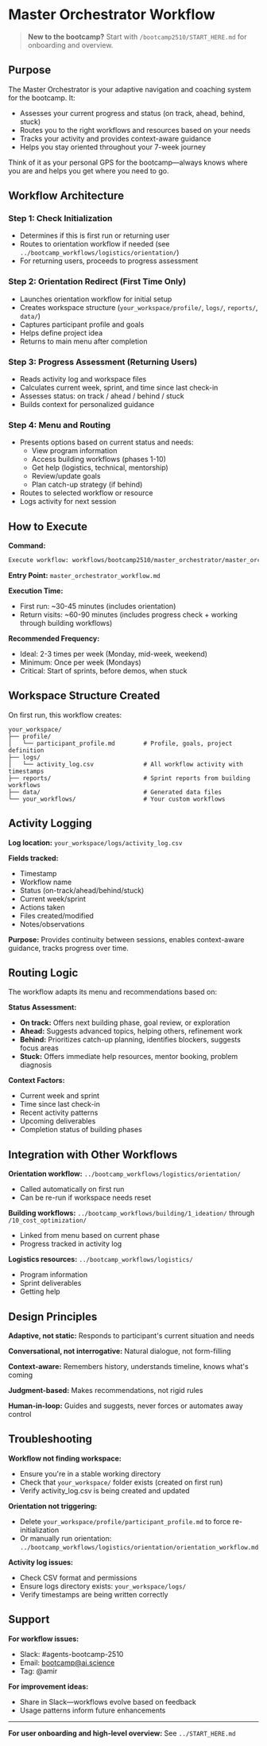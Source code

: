 # Master Orchestrator Workflow

> **New to the bootcamp?** Start with `/bootcamp2510/START_HERE.md` for onboarding and overview.

## Purpose

The Master Orchestrator is your adaptive navigation and coaching system for the bootcamp. It:

- Assesses your current progress and status (on track, ahead, behind, stuck)
- Routes you to the right workflows and resources based on your needs
- Tracks your activity and provides context-aware guidance
- Helps you stay oriented throughout your 7-week journey

Think of it as your personal GPS for the bootcamp—always knows where you are and helps you get where you need to go.

## Workflow Architecture

### Step 1: Check Initialization
- Determines if this is first run or returning user
- Routes to orientation workflow if needed (see `../bootcamp_workflows/logistics/orientation/`)
- For returning users, proceeds to progress assessment

### Step 2: Orientation Redirect (First Time Only)
- Launches orientation workflow for initial setup
- Creates workspace structure (`your_workspace/profile/`, `logs/`, `reports/`, `data/`)
- Captures participant profile and goals
- Helps define project idea
- Returns to main menu after completion

### Step 3: Progress Assessment (Returning Users)
- Reads activity log and workspace files
- Calculates current week, sprint, and time since last check-in
- Assesses status: on track / ahead / behind / stuck
- Builds context for personalized guidance

### Step 4: Menu and Routing
- Presents options based on current status and needs:
  - View program information
  - Access building workflows (phases 1-10)
  - Get help (logistics, technical, mentorship)
  - Review/update goals
  - Plan catch-up strategy (if behind)
- Routes to selected workflow or resource
- Logs activity for next session

## How to Execute

**Command:**
```bash
Execute workflow: workflows/bootcamp2510/master_orchestrator/master_orchestrator_workflow.md
```

**Entry Point:** `master_orchestrator_workflow.md`

**Execution Time:**
- First run: ~30-45 minutes (includes orientation)
- Return visits: ~60-90 minutes (includes progress check + working through building workflows)

**Recommended Frequency:**
- Ideal: 2-3 times per week (Monday, mid-week, weekend)
- Minimum: Once per week (Mondays)
- Critical: Start of sprints, before demos, when stuck

## Workspace Structure Created

On first run, this workflow creates:

```
your_workspace/
├── profile/
│   └── participant_profile.md        # Profile, goals, project definition
├── logs/
│   └── activity_log.csv              # All workflow activity with timestamps
├── reports/                          # Sprint reports from building workflows
├── data/                             # Generated data files
└── your_workflows/                   # Your custom workflows
```

## Activity Logging

**Log location:** `your_workspace/logs/activity_log.csv`

**Fields tracked:**
- Timestamp
- Workflow name
- Status (on-track/ahead/behind/stuck)
- Current week/sprint
- Actions taken
- Files created/modified
- Notes/observations

**Purpose:** Provides continuity between sessions, enables context-aware guidance, tracks progress over time.

## Routing Logic

The workflow adapts its menu and recommendations based on:

**Status Assessment:**
- **On track:** Offers next building phase, goal review, or exploration
- **Ahead:** Suggests advanced topics, helping others, refinement work
- **Behind:** Prioritizes catch-up planning, identifies blockers, suggests focus areas
- **Stuck:** Offers immediate help resources, mentor booking, problem diagnosis

**Context Factors:**
- Current week and sprint
- Time since last check-in
- Recent activity patterns
- Upcoming deliverables
- Completion status of building phases

## Integration with Other Workflows

**Orientation workflow:** `../bootcamp_workflows/logistics/orientation/`
- Called automatically on first run
- Can be re-run if workspace needs reset

**Building workflows:** `../bootcamp_workflows/building/1_ideation/` through `/10_cost_optimization/`
- Linked from menu based on current phase
- Progress tracked in activity log

**Logistics resources:** `../bootcamp_workflows/logistics/`
- Program information
- Sprint deliverables
- Getting help

## Design Principles

**Adaptive, not static:** Responds to participant's current situation and needs

**Conversational, not interrogative:** Natural dialogue, not form-filling

**Context-aware:** Remembers history, understands timeline, knows what's coming

**Judgment-based:** Makes recommendations, not rigid rules

**Human-in-loop:** Guides and suggests, never forces or automates away control

## Troubleshooting

**Workflow not finding workspace:**
- Ensure you're in a stable working directory
- Check that `your_workspace/` folder exists (created on first run)
- Verify activity_log.csv is being created and updated

**Orientation not triggering:**
- Delete `your_workspace/profile/participant_profile.md` to force re-initialization
- Or manually run orientation: `../bootcamp_workflows/logistics/orientation/orientation_workflow.md`

**Activity log issues:**
- Check CSV format and permissions
- Ensure logs directory exists: `your_workspace/logs/`
- Verify timestamps are being written correctly

## Support

**For workflow issues:**
- Slack: #agents-bootcamp-2510
- Email: bootcamp@ai.science
- Tag: @amir

**For improvement ideas:**
- Share in Slack—workflows evolve based on feedback
- Usage patterns inform future enhancements

---

**For user onboarding and high-level overview:** See `../START_HERE.md`
